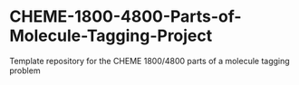 # CHEME-1800-4800-Parts-of-Molecule-Tagging-Project
Template repository for the CHEME 1800/4800 parts of a molecule tagging problem
